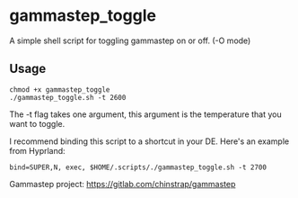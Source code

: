 # gammastep_toggle
A simple shell script for toggling gammastep on or off. (-O mode)

## Usage
```
chmod +x gammastep_toggle
./gammastep_toggle.sh -t 2600
```
The -t flag takes one argument, this argument is the temperature that you want to toggle.

I recommend binding this script to a shortcut in your DE. Here's an example from Hyprland:
```
bind=SUPER,N, exec, $HOME/.scripts/./gammastep_toggle.sh -t 2700
```

Gammastep project:
https://gitlab.com/chinstrap/gammastep

